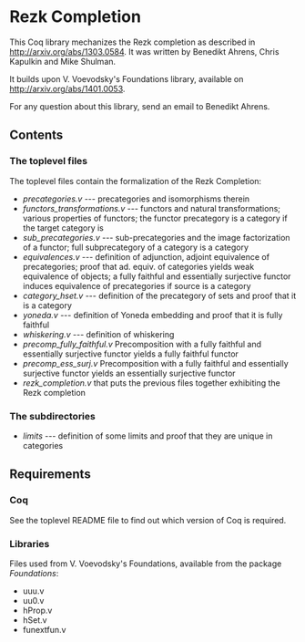 Rezk Completion
===============

This Coq library mechanizes the Rezk completion as described in
http://arxiv.org/abs/1303.0584.
It was written by Benedikt Ahrens, Chris Kapulkin and Mike Shulman.

It builds upon V. Voevodsky's Foundations library, available on
http://arxiv.org/abs/1401.0053.

For any question about this library, send an email to Benedikt Ahrens.

## Contents

### The toplevel files

The toplevel files contain the formalization of the Rezk Completion:

* *precategories.v* --- precategories and isomorphisms therein
* *functors_transformations.v* --- functors and natural transformations; various properties of functors; the functor precategory is a category if the target category is
* *sub_precategories.v* --- sub-precategories and the image factorization of a functor; full subprecategory of a category is a category
* *equivalences.v* --- definition of adjunction, adjoint equivalence of precategories; proof that ad. equiv. of categories yields weak equivalence of objects;
                         a fully faithful and essentially surjective functor induces equivalence of precategories if source is a category
* *category_hset.v* --- definition of the precategory of sets and proof that it is a category
* *yoneda.v* --- definition of Yoneda embedding and proof that it is fully faithful
* *whiskering.v* --- definition of whiskering
* *precomp_fully_faithful.v* Precomposition with a fully faithful and essentially surjective functor yields a fully faithful functor
* *precomp_ess_surj.v* Precomposition with a fully faithful and essentially surjective functor yields an essentially surjective functor
* *rezk_completion.v* that puts the previous files together exhibiting the Rezk completion

### The subdirectories

* *limits* --- definition of some limits and proof that they are unique in categories

## Requirements

### Coq

See the toplevel README file to find out which version of Coq is required.

### Libraries

Files used from V. Voevodsky's Foundations, available from the package *Foundations*:

  - uuu.v
  - uu0.v
  - hProp.v
  - hSet.v
  - funextfun.v



